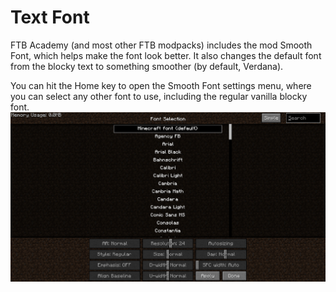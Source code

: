 # Text Font

FTB Academy (and most other FTB modpacks) includes the mod Smooth Font, which helps make the font look better. It also changes the default font from the blocky text to something smoother (by default, Verdana).

You can hit the Home key to open the Smooth Font settings menu, where you can select any other font to use, including the regular vanilla blocky font.
![](fonts.png)
